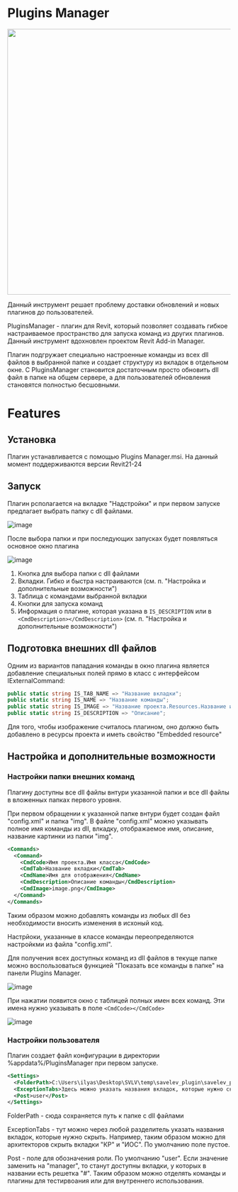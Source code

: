 # Plugins Manager

<img src="https://github.com/user-attachments/assets/8320543f-1935-46c6-8867-d785762872fa" width="600" />


Данный инструмент решает проблему доставки обновлений и новых плагинов до пользователей.

PluginsManager - плагин для Revit, который позволяет создавать гибкое настраиваемое пространство для запуска команд из других плагинов. Данный инструмент вдохновлен проектом Revit Add-in Manager.

Плагин подгружает специально настроенные команды из всех dll файлов в выбранной папке и создает структуру из вкладок в отдельном окне. С PluginsManager становится достаточным просто обновить dll файл в папке на общем сервере, а для пользователей обновления становятся полностью бесшовными.


# Features

## Установка

Плагин устанавливается с помощью Plugins Manager.msi. На данный момент поддерживаются версии Revit21-24

## Запуск

Плагин рсполагается на вкладке "Надстройки" и при первом запуске предлагает выбрать папку с dll файлами.

![image](https://github.com/user-attachments/assets/b72225a7-1f5a-44ab-9eed-f0da4482376a)

После выбора папки и при последующих запусках будет появляться основное окно плагина

![image](https://github.com/user-attachments/assets/49db3be0-a7ff-4cb7-a61d-f9bd4f5b3a2d)

1. Кнопка для выбора папки с dll файлами
2. Вкладки. Гибко и быстра настраиваются (см. п. "Настройка и дополнительные возможности")
3. Таблица с командами выбранной вкладки
4. Кнопки для запуска команд
5. Информация о плагине, которая указана в `IS_DESCRIPTION` или в `<CmdDescription></CmdDescription>` (см. п. "Настройка и дополнительные возможности")

## Подготовка внешних dll файлов
Одним из вариантов пападания команды в окно плагина является добавление специальных полей прямо в класс с интерфейсом IExternalCommand:

```c#
public static string IS_TAB_NAME => "Название вкладки";
public static string IS_NAME => "Название команды";
public static string IS_IMAGE => "Название проекта.Resources.Название изображения.png";
public static string IS_DESCRIPTION => "Описание";
```
Для того, чтобы изображение считалось плагином, оно должно быть добавлено в ресурсы проекта и иметь свойство "Embedded resource"

## Настройка и дополнительные возможности

### Настройки папки внешних команд

Плагину доступны все dll файлы внтури указанной папки и все dll файлы в вложенных папках первого уровня.

При первом обращении к указанной папке внтури будет создан файл "config.xml" и папка "img". В файле "config.xml" можно указывать полное имя команды из dll, влкадку, отображаемое имя, описание, название картинки из папки "img".

```xml
<Commands>
  <Command>
    <CmdCode>Имя проекта.Имя класса</CmdCode>
    <CmdTab>Название вкладки</CmdTab>
    <CmdName>Имя для отображения</CmdName>
    <CmdDescription>Описание команды</CmdDescription>
    <CmdImage>image.png</CmdImage>
  </Command>
</Commands>
```
Таким образом можно добавлять команды из любых dll без необходимости вносить изменения в исхоный код.

Настрйоки, указанные в классе команды переопределяются настройкми из файла "config.xml".

Для получения всех доступных команд из dll файлов в текуще папке можно воспользоваться функцией "Показать все команды в папке" на панели Plugins Manager. 

![image](https://github.com/user-attachments/assets/bff45445-0276-4e78-92bc-c39475f4e17d)

При нажатии появится окно с таблицей полных имен всех команд. Эти имена нужно указывать в поле `<CmdCode></CmdCode>`

![image](https://github.com/user-attachments/assets/a40f9cf0-f1bb-41d8-a65a-b15daae7591a)


### Настройки пользователя

Плагин создает файл конфигурации в директории %appdata%/PluginsManager при первом запуске.

```xml
<Settings>
  <FolderPath>C:\Users\ilyas\Desktop\SVLV\temp\savelev_plugin\savelev_plugin\bin\Debug</FolderPath>
  <ExceptionTabs>Здесь можно указать названия вкладок, которые нужно скрыть</ExceptionTabs>
  <Post>user</Post>
</Settings>
```
FolderPath - сюда сохраняется путь к папке с dll файлами

ExceptionTabs - тут можно через любой разделитель указать названия вкладок, которые нужно скрыть. Например, таким образом можно для архитекторов скрыть вкладки "КР" и "ИОС". По умолчанию поле пустое.

Post - поле для обозначения роли. По умолчанию "user". Если значение заменить на "manager", то станут доступны вкладки, у которых в названии есть решетка "#". Таким образом можно отделять команды и плагины для тестирвоания или для внутреннего использования.

